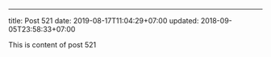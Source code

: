 ---
title: Post 521
date: 2019-08-17T11:04:29+07:00
updated: 2018-09-05T23:58:33+07:00

This is content of post 521